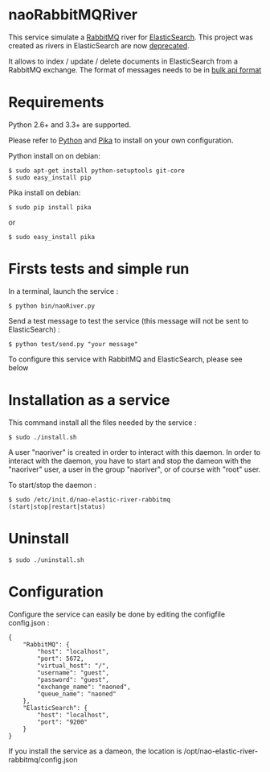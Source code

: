 # naoRabbitMQRiver

This service simulate a [RabbitMQ](https://www.rabbitmq.com/) river for [ElasticSearch](https://www.elastic.co). This project was created as rivers in ElasticSearch are now [deprecated](https://www.elastic.co/blog/deprecating-rivers).

It allows to index / update / delete documents in ElasticSearch from a RabbitMQ exchange.
The format of messages needs to be in [bulk api format](https://www.elastic.co/guide/en/elasticsearch/reference/current/docs-bulk.html)


# Requirements

Python 2.6+ and 3.3+ are supported.

Please refer to [Python](https://www.python.org) and [Pika](http://pika.readthedocs.org/en/latest/) to install on your own configuration.

Python install on on debian:

    $ sudo apt-get install python-setuptools git-core
    $ sudo easy_install pip

Pika install on debian:

    $ sudo pip install pika

or

    $ sudo easy_install pika


# Firsts tests and simple run

In a terminal, launch the service :

    $ python bin/naoRiver.py

Send a test message to test the service (this message will not be sent to ElasticSearch) :

	$ python test/send.py "your message"

To configure this service with RabbitMQ and ElasticSearch, please see below


# Installation as a service

This command install all the files needed by the service :

    $ sudo ./install.sh

A user "naoriver" is created in order to interact with this daemon. In order to interact with the daemon, you have to start and stop the dameon with the "naoriver" user, a user in the group "naoriver", or of course with "root" user.

To start/stop the daemon :

    $ sudo /etc/init.d/nao-elastic-river-rabbitmq (start|stop|restart|status)


# Uninstall

    $ sudo ./uninstall.sh


# Configuration
Configure the service can easily be done by editing the configfile config.json :

    {
    	"RabbitMQ": {
    		"host": "localhost",
    		"port": 5672,
    		"virtual_host": "/",
    		"username": "guest",
    		"password": "guest",
    		"exchange_name": "naoned",
    		"queue_name": "naoned"
    	},
    	"ElasticSearch": {
    		"host": "localhost",
    		"port": "9200"
    	}
    }

If you install the service as a dameon, the location is /opt/nao-elastic-river-rabbitmq/config.json
